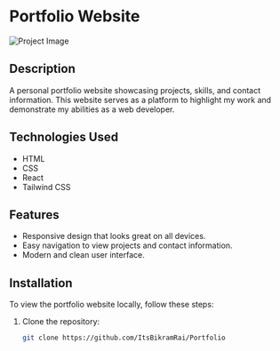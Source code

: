 # Portfolio Website

![Project Image](project3)

## Description
A personal portfolio website showcasing projects, skills, and contact information. This website serves as a platform to highlight my work and demonstrate my abilities as a web developer.

## Technologies Used
- HTML
- CSS
- React
- Tailwind CSS

## Features
- Responsive design that looks great on all devices.
- Easy navigation to view projects and contact information.
- Modern and clean user interface.

## Installation
To view the portfolio website locally, follow these steps:

1. Clone the repository:
   ```bash
   git clone https://github.com/ItsBikramRai/Portfolio
